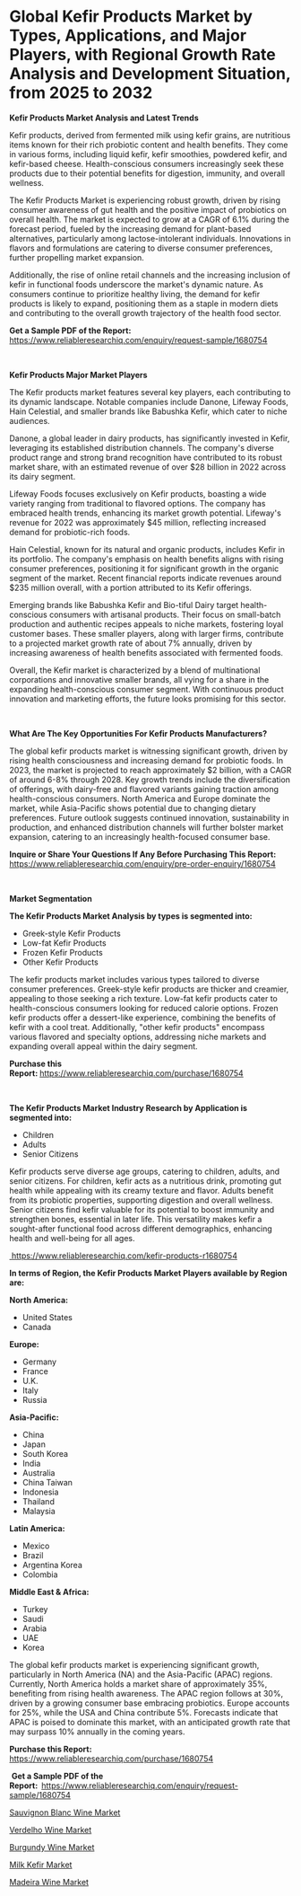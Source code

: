 <p><h1>Global Kefir Products Market by Types, Applications, and Major Players, with Regional Growth Rate Analysis and Development Situation, from 2025 to 2032</h1></p><p><strong>Kefir Products Market Analysis and Latest Trends</strong></p>
<p><p>Kefir products, derived from fermented milk using kefir grains, are nutritious items known for their rich probiotic content and health benefits. They come in various forms, including liquid kefir, kefir smoothies, powdered kefir, and kefir-based cheese. Health-conscious consumers increasingly seek these products due to their potential benefits for digestion, immunity, and overall wellness.</p><p>The Kefir Products Market is experiencing robust growth, driven by rising consumer awareness of gut health and the positive impact of probiotics on overall health. The market is expected to grow at a CAGR of 6.1% during the forecast period, fueled by the increasing demand for plant-based alternatives, particularly among lactose-intolerant individuals. Innovations in flavors and formulations are catering to diverse consumer preferences, further propelling market expansion.</p><p>Additionally, the rise of online retail channels and the increasing inclusion of kefir in functional foods underscore the market's dynamic nature. As consumers continue to prioritize healthy living, the demand for kefir products is likely to expand, positioning them as a staple in modern diets and contributing to the overall growth trajectory of the health food sector.</p></p>
<p><strong>Get a Sample PDF of the Report:&nbsp;</strong> <a href="https://www.reliableresearchiq.com/enquiry/request-sample/1680754?utm_campaign=1141&utm_medium=2&utm_source=Github&utm_content=ia&utm_term=07042025&utm_id=kefir-products">https://www.reliableresearchiq.com/enquiry/request-sample/1680754</a></p>
<p>&nbsp;</p>
<p><strong>Kefir Products Major Market Players</strong></p>
<p><p>The Kefir products market features several key players, each contributing to its dynamic landscape. Notable companies include Danone, Lifeway Foods, Hain Celestial, and smaller brands like Babushka Kefir, which cater to niche audiences.</p><p>Danone, a global leader in dairy products, has significantly invested in Kefir, leveraging its established distribution channels. The company's diverse product range and strong brand recognition have contributed to its robust market share, with an estimated revenue of over $28 billion in 2022 across its dairy segment.</p><p>Lifeway Foods focuses exclusively on Kefir products, boasting a wide variety ranging from traditional to flavored options. The company has embraced health trends, enhancing its market growth potential. Lifeway's revenue for 2022 was approximately $45 million, reflecting increased demand for probiotic-rich foods.</p><p>Hain Celestial, known for its natural and organic products, includes Kefir in its portfolio. The company's emphasis on health benefits aligns with rising consumer preferences, positioning it for significant growth in the organic segment of the market. Recent financial reports indicate revenues around $235 million overall, with a portion attributed to its Kefir offerings.</p><p>Emerging brands like Babushka Kefir and Bio-tiful Dairy target health-conscious consumers with artisanal products. Their focus on small-batch production and authentic recipes appeals to niche markets, fostering loyal customer bases. These smaller players, along with larger firms, contribute to a projected market growth rate of about 7% annually, driven by increasing awareness of health benefits associated with fermented foods.</p><p>Overall, the Kefir market is characterized by a blend of multinational corporations and innovative smaller brands, all vying for a share in the expanding health-conscious consumer segment. With continuous product innovation and marketing efforts, the future looks promising for this sector.</p></p>
<p>&nbsp;</p>
<p><strong>What Are The Key Opportunities For Kefir Products Manufacturers?</strong></p>
<p><p>The global kefir products market is witnessing significant growth, driven by rising health consciousness and increasing demand for probiotic foods. In 2023, the market is projected to reach approximately $2 billion, with a CAGR of around 6-8% through 2028. Key growth trends include the diversification of offerings, with dairy-free and flavored variants gaining traction among health-conscious consumers. North America and Europe dominate the market, while Asia-Pacific shows potential due to changing dietary preferences. Future outlook suggests continued innovation, sustainability in production, and enhanced distribution channels will further bolster market expansion, catering to an increasingly health-focused consumer base.</p></p>
<p><strong>Inquire or Share Your Questions If Any Before Purchasing This Report:</strong> <a href="https://www.reliableresearchiq.com/enquiry/pre-order-enquiry/1680754?utm_campaign=1141&utm_medium=2&utm_source=Github&utm_content=ia&utm_term=07042025&utm_id=kefir-products">https://www.reliableresearchiq.com/enquiry/pre-order-enquiry/1680754</a></p>
<p>&nbsp;</p>
<p><strong>Market Segmentation</strong></p>
<p><strong>The Kefir Products Market Analysis by types is segmented into:</strong></p>
<p><ul><li>Greek-style Kefir Products</li><li>Low-fat Kefir Products</li><li>Frozen Kefir Products</li><li>Other Kefir Products</li></ul></p>
<p><p>The kefir products market includes various types tailored to diverse consumer preferences. Greek-style kefir products are thicker and creamier, appealing to those seeking a rich texture. Low-fat kefir products cater to health-conscious consumers looking for reduced calorie options. Frozen kefir products offer a dessert-like experience, combining the benefits of kefir with a cool treat. Additionally, "other kefir products" encompass various flavored and specialty options, addressing niche markets and expanding overall appeal within the dairy segment.</p></p>
<p><strong>Purchase this Report:&nbsp;</strong><a href="https://www.reliableresearchiq.com/purchase/1680754?utm_campaign=1141&utm_medium=2&utm_source=Github&utm_content=ia&utm_term=07042025&utm_id=kefir-products">https://www.reliableresearchiq.com/purchase/1680754</a></p>
<p>&nbsp;</p>
<p><strong>The Kefir Products Market Industry Research by Application is segmented into:</strong></p>
<p><ul><li>Children</li><li>Adults</li><li>Senior Citizens</li></ul></p>
<p><p>Kefir products serve diverse age groups, catering to children, adults, and senior citizens. For children, kefir acts as a nutritious drink, promoting gut health while appealing with its creamy texture and flavor. Adults benefit from its probiotic properties, supporting digestion and overall wellness. Senior citizens find kefir valuable for its potential to boost immunity and strengthen bones, essential in later life. This versatility makes kefir a sought-after functional food across different demographics, enhancing health and well-being for all ages.</p></p>
<p><a href="https://www.reliableresearchiq.com/kefir-products-r1680754?utm_campaign=1141&utm_medium=2&utm_source=Github&utm_content=ia&utm_term=07042025&utm_id=kefir-products">&nbsp;https://www.reliableresearchiq.com/kefir-products-r1680754</a></p>
<p><strong>In terms of Region, the Kefir Products Market Players available by Region are:</strong></p>
<p>
    <p> <strong> North America: </strong>
        <ul>
            <li>United States</li>
            <li>Canada</li>
        </ul>
        </p> 
    <p> <strong> Europe: </strong>
        <ul>
            <li>Germany</li>
            <li>France</li>
            <li>U.K.</li>
            <li>Italy</li>
            <li>Russia</li>
        </ul>
        </p> 
    <p> <strong> Asia-Pacific: </strong>
        <ul>
            <li>China</li>
            <li>Japan</li>
            <li>South Korea</li>
            <li>India</li>
            <li>Australia</li>
            <li>China Taiwan</li>
            <li>Indonesia</li>
            <li>Thailand</li>
            <li>Malaysia</li>
        </ul>
        </p> 
    <p> <strong> Latin America: </strong>
        <ul>
            <li>Mexico</li>
            <li>Brazil</li>
            <li>Argentina Korea</li>
            <li>Colombia</li>
        </ul>
        </p> 
    <p> <strong> Middle East & Africa: </strong>
        <ul>
            <li>Turkey</li>
            <li>Saudi</li>
            <li>Arabia</li>
            <li>UAE</li>
            <li>Korea</li>
        </ul>
    </p>
    </p>
<p><p>The global kefir products market is experiencing significant growth, particularly in North America (NA) and the Asia-Pacific (APAC) regions. Currently, North America holds a market share of approximately 35%, benefiting from rising health awareness. The APAC region follows at 30%, driven by a growing consumer base embracing probiotics. Europe accounts for 25%, while the USA and China contribute 5%. Forecasts indicate that APAC is poised to dominate this market, with an anticipated growth rate that may surpass 10% annually in the coming years.</p></p>
<p><strong>Purchase this Report: </strong><a href="https://www.reliableresearchiq.com/purchase/1680754?utm_campaign=1141&utm_medium=2&utm_source=Github&utm_content=ia&utm_term=07042025&utm_id=kefir-products">https://www.reliableresearchiq.com/purchase/1680754</a></p>
<p>&nbsp;<strong>Get a Sample PDF of the Report:&nbsp;&nbsp;</strong><a href="https://www.reliableresearchiq.com/enquiry/request-sample/1680754?utm_campaign=1141&utm_medium=2&utm_source=Github&utm_content=ia&utm_term=07042025&utm_id=kefir-products">https://www.reliableresearchiq.com/enquiry/request-sample/1680754</a></p>
<p><strong></strong></p>
<p><p><a href="https://github.com/nellygussisy/Market-Research-Report-List-1/blob/main/sauvignon-blanc-wine-market.md?utm_campaign=1141&utm_medium=2&utm_source=Github&utm_content=ia&utm_term=07042025&utm_id=kefir-products">Sauvignon Blanc Wine Market</a></p><p><a href="https://github.com/ebalabenoot/Market-Research-Report-List-1/blob/main/verdelho-wine-market.md?utm_campaign=1141&utm_medium=2&utm_source=Github&utm_content=ia&utm_term=07042025&utm_id=kefir-products">Verdelho Wine Market</a></p><p><a href="https://github.com/handyiongikg/Market-Research-Report-List-1/blob/main/burgundy-wine-market.md?utm_campaign=1141&utm_medium=2&utm_source=Github&utm_content=ia&utm_term=07042025&utm_id=kefir-products">Burgundy Wine Market</a></p><p><a href="https://github.com/budenhanelfc/Market-Research-Report-List-1/blob/main/milk-kefir-market.md?utm_campaign=1141&utm_medium=2&utm_source=Github&utm_content=ia&utm_term=07042025&utm_id=kefir-products">Milk Kefir Market</a></p><p><a href="https://github.com/cwasicioaie/Market-Research-Report-List-1/blob/main/madeira-wine-market.md?utm_campaign=1141&utm_medium=2&utm_source=Github&utm_content=ia&utm_term=07042025&utm_id=kefir-products">Madeira Wine Market</a></p></p>